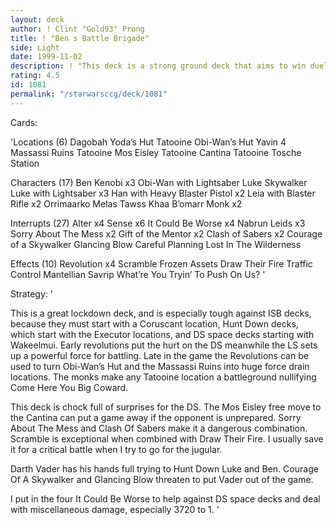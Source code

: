 ```yaml
---
layout: deck
author: ! Clint "Gold93" Prong
title: ! "Ben s Battle Brigade"
side: Light
date: 1999-11-02
description: ! "This deck is a strong ground deck that aims to win duels and cause massive amounts of damage while preventing Ghhhk."
rating: 4.5
id: 1081
permalink: "/starwarsccg/deck/1081"
---
```

Cards: 

'Locations (6)
Dagobah Yoda’s Hut
Tatooine Obi-Wan’s Hut
Yavin 4 Massassi Ruins
Tatooine Mos Eisley
Tatooine Cantina
Tatooine Tosche Station

Characters (17)
Ben Kenobi x3
Obi-Wan with Lightsaber
Luke Skywalker
Luke with Lightsaber x3
Han with Heavy Blaster Pistol x2
Leia with Blaster Rifle x2
Orrimaarko
Melas
Tawss Khaa
B’omarr Monk x2

Interrupts (27)
Alter x4
Sense x6
It Could Be Worse x4
Nabrun Leids x3
Sorry About The Mess x2
Gift of the Mentor x2
Clash of Sabers x2
Courage of a Skywalker
Glancing Blow
Careful Planning
Lost In The Wilderness

Effects (10)
Revolution x4
Scramble
Frozen Assets
Draw Their Fire
Traffic Control
Mantellian Savrip
What’re You Tryin’ To Push On Us?
'

Strategy: '


This is a great lockdown deck, and is especially tough against ISB decks, because they must start with a Coruscant location, Hunt Down decks, which start with the Executor locations, and DS space decks starting with Wakeelmui.  Early revolutions put the hurt on the DS meanwhile the LS sets up a powerful force for battling.  Late in the game the Revolutions can be used to turn Obi-Wan&#8217;s Hut and the Massassi Ruins into huge force drain locations.  The monks make any Tatooine location a battleground nullifying Come Here You Big Coward.

This deck is chock full of surprises for the DS.  The Mos Eisley free move to the Cantina can put a game away if the opponent is unprepared.  Sorry About The Mess and Clash Of Sabers make it a dangerous combination.  Scramble is exceptional when combined with Draw Their Fire.  I usually save it for a critical battle when I try to go for the jugular.

Darth Vader has his hands full trying to Hunt Down Luke and Ben.  Courage Of A Skywalker and Glancing Blow threaten to put Vader out of the game.

I put in the four It Could Be Worse to help against DS space decks and deal with miscellaneous damage, especially 3720 to 1.
'
